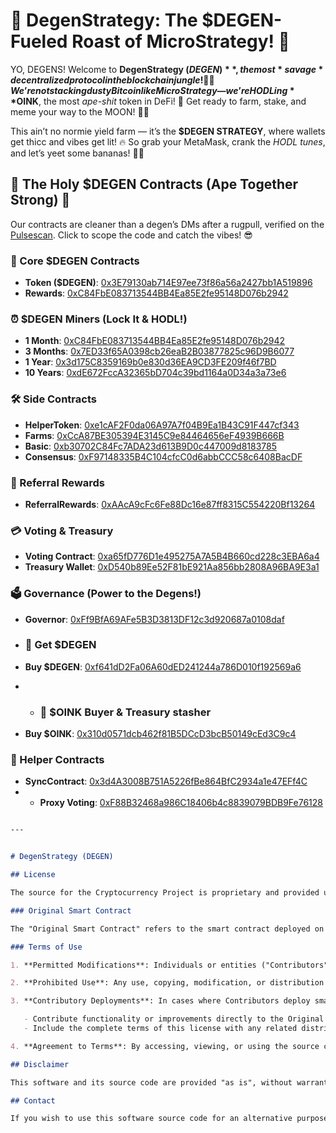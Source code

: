 # 🦍 DegenStrategy: The $DEGEN-Fueled Roast of MicroStrategy! 🤑

YO, DEGENS! Welcome to **DegenStrategy ($DEGEN)**, the most *savage* decentralized protocol in the blockchain jungle! 🌴💸 We’re not stacking dusty Bitcoin like MicroStrategy — we’re HODLing **$OINK**, the most *ape-shit* token in DeFi! 🦍 Get ready to farm, stake, and meme your way to the MOON! 🌙😈

This ain’t no normie yield farm — it’s the **$DEGEN STRATEGY**, where wallets get thicc and vibes get lit! 🔥 So grab your MetaMask, crank the *HODL tunes*, and let’s yeet some bananas! 🍌🚀

## 📜 The Holy $DEGEN Contracts (Ape Together Strong) 🙌
Our contracts are cleaner than a degen’s DMs after a rugpull, verified on the [Pulsescan](https://scan.mypinata.cloud/ipfs/bafybeih3olry3is4e4lzm7rus5l3h6zrphcal5a7ayfkhzm5oivjro2cp4/#/). Click to scope the code and catch the vibes! 😎



### 🤑 Core $DEGEN Contracts
- **Token ($DEGEN)**: [0x3E79130ab714E97ee73f86a56a2427bb1A519896](https://scan.mypinata.cloud/ipfs/bafybeih3olry3is4e4lzm7rus5l3h6zrphcal5a7ayfkhzm5oivjro2cp4/#/0x3E79130ab714E97ee73f86a56a2427bb1A519896)
- **Rewards**: [0xC84FbE083713544BB4Ea85E2fe95148D076b2942](https://scan.mypinata.cloud/ipfs/bafybeih3olry3is4e4lzm7rus5l3h6zrphcal5a7ayfkhzm5oivjro2cp4/#/0xC84FbE083713544BB4Ea85E2fe95148D076b2942)

### ⏰ $DEGEN Miners (Lock It & HODL!)
- **1 Month**: [0xC84FbE083713544BB4Ea85E2fe95148D076b2942](https://scan.mypinata.cloud/ipfs/bafybeih3olry3is4e4lzm7rus5l3h6zrphcal5a7ayfkhzm5oivjro2cp4/#/0xC84FbE083713544BB4Ea85E2fe95148D076b2942)
- **3 Months**: [0x7ED33f65A0398cb26eaB2B03877825c96D9B6077](https://scan.mypinata.cloud/ipfs/bafybeih3olry3is4e4lzm7rus5l3h6zrphcal5a7ayfkhzm5oivjro2cp4/#/0x7ED33f65A0398cb26eaB2B03877825c96D9B6077)
- **1 Year**: [0x3d175C8359169b0e830d36EA9CD3FE209f46f7BD](https://scan.mypinata.cloud/ipfs/bafybeih3olry3is4e4lzm7rus5l3h6zrphcal5a7ayfkhzm5oivjro2cp4/#/0x3d175C8359169b0e830d36EA9CD3FE209f46f7BD)
- **10 Years**: [0xdE672FccA32365bD704c39bd1164a0D34a3a73e6](https://scan.mypinata.cloud/ipfs/bafybeih3olry3is4e4lzm7rus5l3h6zrphcal5a7ayfkhzm5oivjro2cp4/#/0xdE672FccA32365bD704c39bd1164a0D34a3a73e6)

### 🛠 Side Contracts
- **HelperToken**: [0xe1cAF2F0da06A97A7f04B9Ea1B43C91F447cf343](https://scan.mypinata.cloud/ipfs/bafybeih3olry3is4e4lzm7rus5l3h6zrphcal5a7ayfkhzm5oivjro2cp4/#/0xe1cAF2F0da06A97A7f04B9Ea1B43C91F447cf343) 
- **Farms**: [0xCcA87BE305394E3145C9e84464656eF4939B666B](https://scan.mypinata.cloud/ipfs/bafybeih3olry3is4e4lzm7rus5l3h6zrphcal5a7ayfkhzm5oivjro2cp4/#/0xCcA87BE305394E3145C9e84464656eF4939B666B) 
- **Basic**: [0xb30702C84Fc7ADA23d613B9D0c447009d8183785](https://scan.mypinata.cloud/ipfs/bafybeih3olry3is4e4lzm7rus5l3h6zrphcal5a7ayfkhzm5oivjro2cp4/#/0xb30702C84Fc7ADA23d613B9D0c447009d8183785) 
- **Consensus**: [0xF97148335B4C104cfcC0d6abbCCC58c6408BacDF](https://scan.mypinata.cloud/ipfs/bafybeih3olry3is4e4lzm7rus5l3h6zrphcal5a7ayfkhzm5oivjro2cp4/#/0xF97148335B4C104cfcC0d6abbCCC58c6408BacDF)

### 🎁 Referral Rewards
- **ReferralRewards**: [0xAAcA9cFc6Fe88Dc16e87ff8315C554220Bf13264](https://scan.mypinata.cloud/ipfs/bafybeih3olry3is4e4lzm7rus5l3h6zrphcal5a7ayfkhzm5oivjro2cp4/#/0xAAcA9cFc6Fe88Dc16e87ff8315C554220Bf13264) 

### 💳 Voting & Treasury
- **Voting Contract**: [0xa65fD776D1e495275A7A5B4B660cd228c3EBA6a4](https://scan.mypinata.cloud/ipfs/bafybeih3olry3is4e4lzm7rus5l3h6zrphcal5a7ayfkhzm5oivjro2cp4/#/0xa65fD776D1e495275A7A5B4B660cd228c3EBA6a4)
- **Treasury Wallet**: [0xD540b89Ee52F81bE921Aa856bb2808A96BA9E3a1](https://scan.mypinata.cloud/ipfs/bafybeih3olry3is4e4lzm7rus5l3h6zrphcal5a7ayfkhzm5oivjro2cp4/#/0xD540b89Ee52F81bE921Aa856bb2808A96BA9E3a1)

### 🗳 Governance (Power to the Degens!)
- **Governor**: [0xFf9BfA69AFe5B3D3813DF12c3d920687a0108daf](https://scan.mypinata.cloud/ipfs/bafybeih3olry3is4e4lzm7rus5l3h6zrphcal5a7ayfkhzm5oivjro2cp4/#/0xFf9BfA69AFe5B3D3813DF12c3d920687a0108daf) 

- ### 🛒 Get $DEGEN
- **Buy $DEGEN**: [0xf641dD2Fa06A60dED241244a786D010f192569a6](https://scan.mypinata.cloud/ipfs/bafybeih3olry3is4e4lzm7rus5l3h6zrphcal5a7ayfkhzm5oivjro2cp4/#/0xf641dD2Fa06A60dED241244a786D010f192569a6) 

- - ### 🛒 $OINK Buyer & Treasury stasher
- **Buy $OINK**: [0x310d0571dcb462f81B5DCcD3bcB50149cEd3C9c4](https://scan.mypinata.cloud/ipfs/bafybeih3olry3is4e4lzm7rus5l3h6zrphcal5a7ayfkhzm5oivjro2cp4/#/0x310d0571dcb462f81B5DCcD3bcB50149cEd3C9c4) 

### 🔄 Helper Contracts
- **SyncContract**: [0x3d4A3008B751A5226fBe864BfC2934a1e47EFf4C](https://scan.mypinata.cloud/ipfs/bafybeih3olry3is4e4lzm7rus5l3h6zrphcal5a7ayfkhzm5oivjro2cp4/#/0x3d4A3008B751A5226fBe864BfC2934a1e47EFf4C) 
- - **Proxy Voting**: [0xF88B32468a986C18406b4c8839079BDB9Fe76128](https://scan.mypinata.cloud/ipfs/bafybeih3olry3is4e4lzm7rus5l3h6zrphcal5a7ayfkhzm5oivjro2cp4/#/0xF88B32468a986C18406b4c8839079BDB9Fe76128) 


```markdown

---


# DegenStrategy (DEGEN)

## License

The source for the Cryptocurrency Project is proprietary and provided under specific terms that facilitate contributions to the Original Smart Contract while protecting the code from unauthorized distribution and use.

### Original Smart Contract

The "Original Smart Contract" refers to the smart contract deployed on the PulseChain network at address `0xFAaC6a85C3e123AB2CF7669B1024f146cFef0b38`. Contributions to the project should be focused on this contract and the derived contracts linking back to this contract.

### Terms of Use

1. **Permitted Modifications**: Individuals or entities ("Contributors") are authorized to modify the source code only for direct contributions to the Original Smart Contract. Any modifications must serve to improve, optimize, or extend its functionality.

2. **Prohibited Use**: Any use, copying, modification, or distribution of this software or its components to create separate, standalone, or derivative smart contracts not directly contributing to the Original Smart Contract is strictly prohibited without explicit written permission from the authors.

3. **Contributory Deployments**: In cases where Contributors deploy smart contracts employing modifications to this source code, those deployments must:

   - Contribute functionality or improvements directly to the Original Smart Contract.
   - Include the complete terms of this license with any related distribution of the source code.

4. **Agreement to Terms**: By accessing, viewing, or using the source code in this repository, Contributors agree to adhere to these terms. Use of the code constitutes agreement to these terms. If you do not agree with these terms, you must not use, copy, modify, or distribute the code, and must delete all copies in your possession.

## Disclaimer

This software and its source code are provided "as is", without warranty of any kind, express or implied, including but not limited to the warranties of merchantability, fitness for a particular purpose, and noninfringement. In no event shall the authors or copyright holders be liable for any claim, damages, or other liability, whether in an action of contract, tort or otherwise, arising from, out of, or in connection with the software or the use or other dealings in the software.

## Contact

If you wish to use this software source code for an alternative purpose, contribute, or have any questions regarding the licensing terms, please reach out in telegram https://t.me/OINKpls
